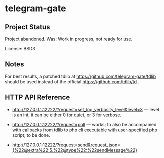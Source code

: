# telegram-gate

## Project Status

Project abandoned. Was: Work in progress, not ready for use.

License: BSD3

## Notes

For best results, a patched tdlib at https://github.com/telegram-gate/tdlib should be used instead of the official https://github.com/tdlib/td .

## HTTP API Reference

 * http://127.0.0.1:12222/?request=set_log_verbosity_level&level=3 — level is an int, it can be either 0 for quiet, or 3 for verbose.

 * http://127.0.0.1:12222/?request=poll — works; to also be accompanied with callbacks from tdlib to php cli executable with user-specified php script; to be done.

 * http://127.0.0.1:12222/?request=send&request_json={%22@extra%22:5,%22@type%22:%22sendMessage%22}
